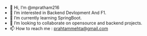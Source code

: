- 👋 Hi, I’m @mpratham216
- 👀 I’m interested in Backend Devlopment And F1.
- 🌱 I’m currently learning SpringBoot.
- 💞️ I’m looking to collaborate on opensource and backend projects.
- 📫 How to reach me : prahtammehta@gmail.com   

<!---
mpratham216/mpratham216 is a ✨ special ✨ repository because its `README.md` (this file) appears on your GitHub profile.
You can click the Preview link to take a look at your changes.
--->
